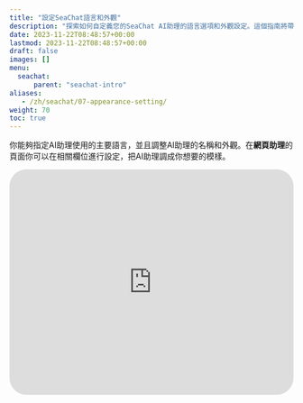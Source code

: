 ```yaml
---
title: "設定SeaChat語言和外觀"
description: "探索如何自定義您的SeaChat AI助理的語言選項和外觀設定。這個指南將帶您了解如何在網頁助理的設定頁面選擇AI助理的主要語言，以及如何調整其名稱和界面以符合您的品牌風格。包含的YouTube視頻教程將提供視覺化的步驟指南，幫助您輕鬆完成設定過程。透過這些設定，您可以增強客戶與AI助理的互動體驗，使其更加符合您的業務需求和文化語境。"
date: 2023-11-22T08:48:57+00:00
lastmod: 2023-11-22T08:48:57+00:00
draft: false
images: []
menu:
  seachat:
      parent: "seachat-intro"
aliases:
   - /zh/seachat/07-appearance-setting/
weight: 70
toc: true
---
```


你能夠指定AI助理使用的主要語言，並且調整AI助理的名稱和外觀。在**網頁助理**的頁面你可以在相關欄位進行設定，把AI助理調成你想要的模樣。

  <iframe width="100%" height="400" src="https://www.youtube.com/embed/?listType=playlist&list=PL8K7_LTqly449uOg_uBWOPfFyL1fJRjkE&index=13" title="YouTube video player" frameborder="0" allow="accelerometer; autoplay; clipboard-write; encrypted-media; gyroscope; picture-in-picture" allowfullscreen style="border-radius: 30px;"></iframe>
